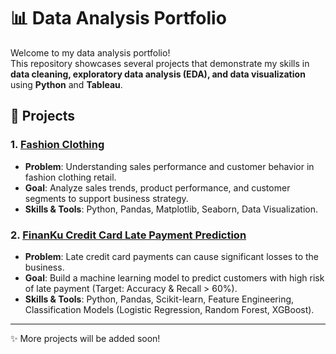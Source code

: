 # 📊 Data Analysis Portfolio

Welcome to my data analysis portfolio!  
This repository showcases several projects that demonstrate my skills in **data cleaning, exploratory data analysis (EDA), and data visualization** using **Python** and **Tableau**.  

## 🔎 Projects

### 1. [Fashion Clothing](./Fashion%20Clothing)
- **Problem**: Understanding sales performance and customer behavior in fashion clothing retail.  
- **Goal**: Analyze sales trends, product performance, and customer segments to support business strategy.  
- **Skills & Tools**: Python, Pandas, Matplotlib, Seaborn, Data Visualization.

### 2. [FinanKu Credit Card Late Payment Prediction](./FinanKu)
- **Problem**: Late credit card payments can cause significant losses to the business.  
- **Goal**: Build a machine learning model to predict customers with high risk of late payment (Target: Accuracy & Recall > 60%).  
- **Skills & Tools**: Python, Pandas, Scikit-learn, Feature Engineering, Classification Models (Logistic Regression, Random Forest, XGBoost).  

---

✨ More projects will be added soon!
